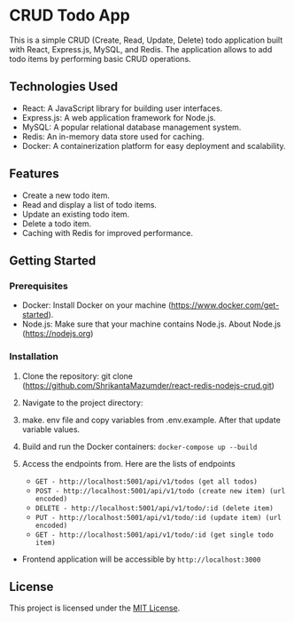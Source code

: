 # CRUD Todo App

This is a simple CRUD (Create, Read, Update, Delete) todo application built with React, Express.js, MySQL, and Redis. The application allows to add todo items by performing basic CRUD operations.

## Technologies Used

- React: A JavaScript library for building user interfaces.
- Express.js: A web application framework for Node.js.
- MySQL: A popular relational database management system.
- Redis: An in-memory data store used for caching.
- Docker: A containerization platform for easy deployment and scalability.

## Features

- Create a new todo item.
- Read and display a list of todo items.
- Update an existing todo item.
- Delete a todo item.
- Caching with Redis for improved performance.

## Getting Started

### Prerequisites

- Docker: Install Docker on your machine (https://www.docker.com/get-started).
- Node.js: Make sure that your machine contains Node.js. About Node.js (https://nodejs.org)

### Installation

1. Clone the repository:
   git clone (https://github.com/ShrikantaMazumder/react-redis-nodejs-crud.git)

2. Navigate to the project directory:

3. make. env file and copy variables from .env.example. After that update variable values.

4. Build and run the Docker containers:
   `docker-compose up --build`

5. Access the endpoints from.
   Here are the lists of endpoints
    - `GET - http://localhost:5001/api/v1/todos (get all todos)`
    - `POST - http://localhost:5001/api/v1/todo (create new item) (url encoded)`
    - `DELETE - http://localhost:5001/api/v1/todo/:id (delete item)`
    - `PUT - http://localhost:5001/api/v1/todo/:id (update item) (url encoded)`
    - `GET - http://localhost:5001/api/v1/todo/:id (get single todo item)`

- Frontend application will be accessible by `http://localhost:3000`

## License

This project is licensed under the [MIT License](LICENSE).
